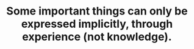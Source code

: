 ---
title: Some important things can only be expressed implicitly, through experience (not knowledge).
tags: TMWT
---